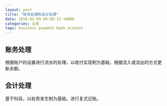 ```yaml
---
layout: post
title: "账务处理和会计处理"
date: 2018-02-09 09:58:13 +0800
categories: 业务
tags: business payment bank account
---
```


## 账务处理

根据账户的设置进行流水的处理，以收付实现制为基础，根据流入或流出的方式更新余额。

## 会计处理

基于科目，以权责发生制为基础，进行复式记账。